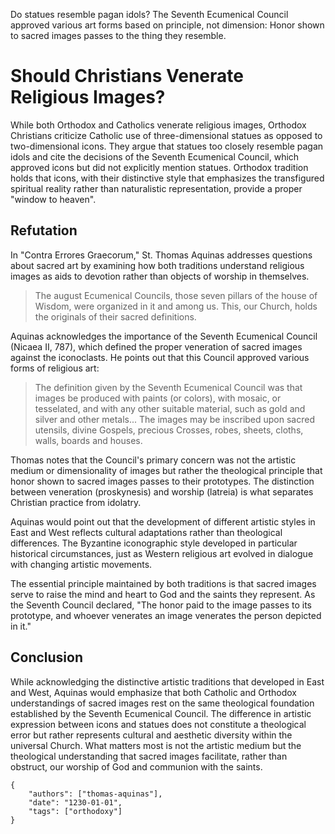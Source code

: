 Do statues resemble pagan idols? The Seventh Ecumenical Council approved various art forms based on principle, not dimension: Honor shown to sacred images passes to the thing they resemble.

# Should Christians Venerate Religious Images?

While both Orthodox and Catholics venerate religious images, Orthodox Christians 
criticize Catholic use of three-dimensional statues as opposed to two-dimensional 
icons. They argue that statues too closely resemble pagan idols and cite the 
decisions of the Seventh Ecumenical Council, which approved icons but did not 
explicitly mention statues. Orthodox tradition holds that icons, with their 
distinctive style that emphasizes the transfigured spiritual reality rather than 
naturalistic representation, provide a proper "window to heaven".

## Refutation

In "Contra Errores Graecorum," St. Thomas Aquinas addresses questions about sacred art 
by examining how both traditions understand religious images as aids to devotion rather 
than objects of worship in themselves.

> The august Ecumenical Councils, those seven pillars of the house of Wisdom, were 
> organized in it and among us. This, our Church, holds the originals of their sacred 
> definitions.

Aquinas acknowledges the importance of the Seventh Ecumenical Council (Nicaea II, 787), 
which defined the proper veneration of sacred images against the iconoclasts. He points 
out that this Council approved various forms of religious art:

> The definition given by the Seventh Ecumenical Council was that images be produced with 
> paints (or colors), with mosaic, or tesselated, and with any other suitable material, 
> such as gold and silver and other metals... The images may be inscribed upon sacred 
> utensils, divine Gospels, precious Crosses, robes, sheets, cloths, walls, boards and houses.
> 

Thomas notes that the Council's primary concern was not the artistic medium or dimensionality 
of images but rather the theological principle that honor shown to sacred images passes to 
their prototypes. The distinction between veneration (proskynesis) and worship (latreia) 
is what separates Christian practice from idolatry.

Aquinas would point out that the development of different artistic styles in East and 
West reflects cultural adaptations rather than theological differences. The Byzantine 
iconographic style developed in particular historical circumstances, just as Western 
religious art evolved in dialogue with changing artistic movements.

The essential principle maintained by both traditions is that sacred images serve to 
raise the mind and heart to God and the saints they represent. As the Seventh Council 
declared, "The honor paid to the image passes to its prototype, and whoever venerates an 
image venerates the person depicted in it."

## Conclusion

While acknowledging the distinctive artistic traditions that developed in East and West, 
Aquinas would emphasize that both Catholic and Orthodox understandings of sacred images 
rest on the same theological foundation established by the Seventh Ecumenical Council. 
The difference in artistic expression between icons and statues does not constitute a 
theological error but rather represents cultural and aesthetic diversity within the 
universal Church. What matters most is not the artistic medium but the theological 
understanding that sacred images facilitate, rather than obstruct, our worship of God 
and communion with the saints.


```
{
    "authors": ["thomas-aquinas"],
    "date": "1230-01-01",
    "tags": ["orthodoxy"]
}
```